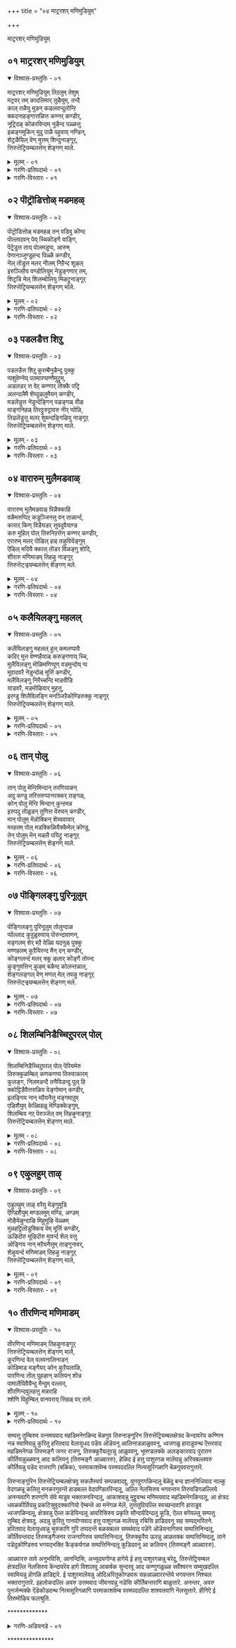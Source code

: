 +++
title = "०४ माट्ररशर् मणिमुडियुम्"

+++

माट्ररशर् मणिमुडियुम्


## ०१ माट्ररशर् मणिमुडियुम्

<details open><summary>विश्वास-प्रस्तुतिः - ०१</summary>

माट्ररशर् मणिमुडियुम् तिऱलुम् तेशुम्  
मट्रवर् तम् कादलिमार् तुऴैयुम्, तन्दै  
काल् तळैयु मुडन् कऴलवन्दुतोन्ऱि  
क्कदनाहङ्गात्तळित्त कण्नर् कण्डीर्,  
नूट्रिदऴ् कॊळरविन्दम् नुऴैन्द पळ्ळत्तु  
इळङ्गमुकिन् मुदु पाळै पहुवाय् नण्डिन्,  
शेट्रळैयिल् वॆण् मुत्तम् शिन्दुनाङ्गूर्,  
त्तिरुत्तॆट्रियम्बलत्तॆन् शॆङ्गण् माले.
</details>

<details><summary>मूलम् - ०१</summary>

माट्ररशर् मणिमुडियुम् तिऱलुम् तेशुम्  
मट्रवर् तम् कादलिमार् तुऴैयुम्, तन्दै  
काल् तळैयु मुडन् कऴलवन्दुतोन्ऱि  
क्कदनाहङ्गात्तळित्त कण्नर् कण्डीर्,  
नूट्रिदऴ् कॊळरविन्दम् नुऴैन्द पळ्ळत्तु  
इळङ्गमुकिन् मुदु पाळै पहुवाय् नण्डिन्,  
शेट्रळैयिल् वॆण् मुत्तम् शिन्दुनाङ्गूर्,  
त्तिरुत्तॆट्रियम्बलत्तॆन् शॆङ्गण् माले.
</details>

<details><summary>गरणि-प्रतिपदार्थः - ०१</summary>

माऱु अरशर् = शत्रुराजर, मणिमुडियुम् = रत्नकिरीटगळन्नू, तिऱलुम् = बलपराक्रमगळन्नू, तेशुम् = तेजस्सन्नू, मट्रु = मत्तु, अवर् तम् = अवर, कादलिमार् कुऴैयुम् = हॆण्डिर किवियोलॆगळन्नू, तन्दै = तन्दॆय, काल् तळैयुम् = कालिन सङ्कोलॆगळन्नू, उडन् = ऒन्दे कालदल्लि, कऴल = कळचितॊलगिसलु, वन्दु तोन्ऱिय = अवतरिसि बन्द, कतम् नाहम् = कोपगॊण्ड = आनॆयन्नु, कात्तु अळित्त = रक्षिसि कृपॆदोरिद, कण्णार् कण्डीर् = कृष्णनन्नु कण्डिरा? नूऱु इदऴ् कॊळ् = नूरु \(अनेक\) दळगळुळ्ळ, अरविन्दम् = कमलद हूगळुळ्ळ, पळ्ळत्तु = हळ्ळदल्लि, नुऴैन्द = नुसुळिद, पहुवाय् नण्डिन् = तॆरॆद बायिय एडिय, शेऱुअळैयिल् = कॆसर ऒळितदिन्द, इळकमुकिन् = ऎळॆय अडकॆय मरद, मुदुपाळै = बलित हॊम्बाळिऎयु, वॆण्मुत्तम् शिन्दु = बिळिय मुत्तुगळन्नु चॆल्लिदन्तिरुव, नाङ्गूर् = तिरुनाङ्गूरिन, तिरुत्तॆट्रियम्बलत्तु = तिरुत्तॆट्रियम्बलक्षेत्रद, ऎन् = नन्न, शॆम् कण् माले = सुन्दरवाद कण्णुगळ स्वामिये अवनु. 
</details>

<details><summary>गरणि-विस्तारः - ०१</summary>

शत्रुराजर रत्नकिरीटगळन्नू, बलपराक्रमगळन्नू, तेजस्सन्नू मत्तु अवर हॆण्डिर किवियोलॆगळन्नू, तन्दॆय कालिन सङ्कोलॆगळन्नू एक कालदल्लि कळचि तॊलगिसलु अवतरिसि बन्द, कोपगॊण्ड आनॆयन्नु रक्षिसि कृपॆदोरिद कृष्णनन्नु कण्डिरा? नूरु \(अनेक\) दळगळुळ्ळ कमलद हूगळुळ्ळ हळ्ळदल्लि नुसुळिद तॆरॆद बायिय एडिय कॆसरबळितदिन्द ऎळॆय अडिकॆमरद बलित हॊम्बाळॆयु बिळिय मुत्तुगळन्नु चॆल्लिदन्तिरुव तिरुनाङ्गूरिन तिरुत्तॆट्रियम्बल क्षेत्रद सुन्दरवाद कण्णुगळ नन्न स्वामिये अवनु.

तिरुनाङ्गूरिन पवित्रक्षेत्रगळल्लि तिरुत्तॆट्रियम्बल ऎम्बुदॊन्दु. अल्लि दॊड्डदॊड्ड कमलद हूगळु अरळि तुम्बिरुव तग्गुप्रदेशगळिवॆ. अवुगळ मग्गुलल्ले अडकॆय तोटगळिवॆ. अडकॆय मरगळिन्द बलित हॊम्बाळॆगळु उदुरि हळ्ळद कॆसरिन मेलॆ बीळुत्तवॆ. आ कॆसरिनल्लि मनॆमाडिकॊण्डिरुव एडिगळु बायि तॆरॆदुकॊण्डु अल्लि ओडाडुवाग कॆसरु बळितदिन्द आ हॊम्बाळॆय कुसुरिगळु चॆल्लिद बिळिय मुत्तिनन्तॆ कण्डुबरुत्तवॆ. अन्थ सुन्दरवाद प्रदेशदल्लि कॆन्दावरॆय दळदन्तॆ विशालवाद कण्णुगळुळ्ल नन्न स्वामियु नॆलसिद्दानॆ. अवनु यारु गॊत्ते? यारिगॆ कडुशत्रुवाद कंसनू अवन मित्ररू ऒट्टुगूडि अवनन्नुकॊल्ललु शतप्रयत्नवन्नु माडिदरो आ शत्रुराजर रत्नकिरीटगळू, बलपराक्रमगळू, कीर्ति तेजस्सुगळू मण्णुगूडुवन्तॆ अवरन्नु सदॆबडिदनो, मत्तु अवर हॆण्डिरु सौमङ्गल्यवन्नु कळॆदुकॊळ्ळुवन्तॆयू, अवर किवियोलॆगळन्नु कळचि हाकुवन्तॆयू माडिदनो, अल्लदॆ, तन्दॆयाद वसुदेवन कालिगॆ बिगिसिद्द सङ्कोलॆगळन्नु कडिदुहाकिदनो, मत्तु यारन्नु कॊल्लबेकॆन्दु मेलॆ नुग्गि बन्द कुवलयापीडवॆम्ब आनॆगॆ कृपॆदोरिदनो आ अद्भुत पराक्रमियाद श्रीकृष्णने अवनु\!
</details>


## ०२ पॊट्रॊडित्तोळ् मडमहळ्

<details open><summary>विश्वास-प्रस्तुतिः - ०२</summary>

पॊट्रॊडित्तोळ् मडमहळ् तन् वडिवु कॊण्द  
पॊल्लादवन् पेय् च्चिकॊङ्गै वाङ्गि,  
पॆट्रॆडुत्त ताय् पोलमडुप्प, आरुम्  
पेणानञ्जुण्डुहन्द पिळ्ळै कण्डीर्,  
नॆल् तॊडुत्त मलर् नीलम् निऱैन्द शूऴल्  
इरुञ्जिऱैय वण्डॊलियुम् नॆडुङ्गणार् तम्,  
शिट्रडि मेल् शिलम्बॊलियु मिऴट्रुनाङ्गूर्  
त्तिरुत्तॆट्रियम्बलत्तॆन् शॆङ्गण् माले.
</details>

<details><summary>मूलम् - ०२</summary>

पॊट्रॊडित्तोळ् मडमहळ् तन् वडिवु कॊण्द  
पॊल्लादवन् पेय् च्चिकॊङ्गै वाङ्गि,  
पॆट्रॆडुत्त ताय् पोलमडुप्प, आरुम्  
पेणानञ्जुण्डुहन्द पिळ्ळै कण्डीर्,  
नॆल् तॊडुत्त मलर् नीलम् निऱैन्द शूऴल्  
इरुञ्जिऱैय वण्डॊलियुम् नॆडुङ्गणार् तम्,  
शिट्रडि मेल् शिलम्बॊलियु मिऴट्रुनाङ्गूर्  
त्तिरुत्तॆट्रियम्बलत्तॆन् शॆङ्गण् माले.
</details>

<details><summary>गरणि-प्रतिपदार्थः - ०२</summary>

पॊन् तॊडि = चिन्नद बळॆगळ, तोळ् = तोळुगळुळ्ळवळू, मडम् = साध्वियू, आद, महळ् तन् = यशोदॆय, वडिवुकॊण्ड = रूपवन्नु धरिसिद, पॊल्लाद = कॆट्टवळू, वन् पेय् च्चि = बलिष्ठळू आद राक्षसियु, कॊङ्गैवाङ्गि = \(तन्न\) मॊलॆयन्नु तॆरॆदु, पॆट्रु ऎडुत्त = हॆत्तुऎत्ति बॆळॆसिद, ताय् पोल = तायिय हागॆ, मडुप्प = ऊडिसलु, आरुम् = यारू, पेणा = आशिसद, नञ्जु= विषवन्नु, उण्डु उहन्द = उण्डु हर्षिसिद, पिळ्ळै कण्डीर् = मगुवन्नु कण्डिरा? नॆल् नॊडुत्त = बत्तद सालुगळल्लि, नीलम् मलर् = कन्नैदिलॆ हूगळु, शूऴल् = आवरिसिरुवॆडॆगळ, इरुशिऱैय = ऎरडु रॆक्कॆगळ, वण्डु = दुम्बिगळ, ऒलियुम् = सद्दू, नॆडु कण्णार् तम् = विशालवाद \(उद्दनाद\) कण्णुगळवर, शिऱु अडि मेलॆ = चिक्कपादगळ मेलॆ, शिलम्बु = गॆज्जॆगळ, ऒलियुम् =सद्दू, मिऴट्रु = मिळितवागिरुव, नाङ्गूर्= तिरुनाङ्गूरिन, तिरुत्तॆट्रियम्बलत्तु = तिरुत्तॆट्रियम्बल क्षेत्रद, ऎन्= नन्न, शॆम् कण् माले = कॆन्दावरॆयन्तॆ कण्णुळ्ळ स्वामिये अवनु. 
</details>

<details><summary>गरणि-विस्तारः - ०२</summary>

चिन्नद बळॆगळ तोळुगळुळ्ळवळू साध्वियू आद यशोदॆय रूपवन्नु धरिसि, कॆट्टवळू बलिष्ठळू आद राक्षसियु तन्न मॊलॆयन्नु तॆरॆदु हॆत्तु ऎत्तिद तायिय हागॆ, अदन्नु ऊडिसलु, यारू आशिसद विषवन्नुण्डु हर्षिसिद मगुवन्नु कण्डिरा? बत्तद सालुगळ नडुवॆ कन्नैदिलॆ हूगळु बॆळॆदु आवरिसिरुव कडॆगळल्लि ऎरडु रॆक्कॆगळ दुम्बिगळ सद्दू अगलवाद कण्णुगळुळ्ळवर चिक्कपादगळ मेलॆ इरुव गॆज्जॆगळ सद्दू मिळितवागिरुव तिरुनाङ्गूरिन तिरुत्तॆट्रियम्बल क्षेत्रद कॆन्दावरॆयन्तॆ कण्णुगळुळ्ळ नन्न स्वामिये अवनु. 

तिरुनाङ्गूरिन तिरुत्तॆट्रियम्बल क्षेत्रवु बत्तद गद्दॆगळिन्द सुत्तुवरिदिदॆ. गद्दॆगळल्लि बत्तद सालुगळ नडुवॆ कन्नैदिलॆ हूगळु बॆळॆदु शोभिसुत्तदॆ. हूगळन्नु मुसुरिकॊण्डिरुव दुम्बिगळु सदा झेङ्करिसुत्तवॆ, विशालवाद कण्णुगळुळ्ळ स्त्रीय काल्गॆज्जॆगळु घल्लुघल्लॆन्दु सद्दु माडुत्तवॆ. अदक्कॆ हॆच्चिन हर्षवन्नू उत्साहवन्नू तुम्बुवन्तॆ अल्लि कॆन्दावरॆयन्तॆ विशालवाद, सुन्दरवाद कण्णुगळुळ्ळ भगवन्तनु नॆलसिद्दानॆ. आ नन्न स्वामि यारु गॊत्ते? हिन्दॆ, आ स्वामिये पुट्टकन्दनागिद्द. आग, कडुदुष्टळाद पूतनियॆम्ब राक्षसियॊब्बळु चिन्नद तोळ्बळॆगळन्नु धरिसिद श्रीमन्तिनियू साध्वियू आद यशोदादेविय रूपवन्नु तळॆदु बन्दळु. अवळु, हॆत्तु ऎत्ति आडिसिद तायियन्तॆये, कन्दनन्नॆत्तिकॊण्डळु. तन्न मॊलॆयु मुसुकन्नु तॆगॆदु, कन्दनिगॆ मॊलॆयूडिदळु. यारू आशिसदन्थ तीक्ष्णविषवन्नु तुम्बिकॊण्डित्तु अवळ मॊलॆ.आदरॆ, आ कन्दनु आ नञ्जन्ने उण्डु हर्शिसिदनु. श्रीकृष्णने आ कन्द. अवने नन्न स्वामियागि तिरुत्तॆट्रियम्बल क्षेत्रदल्लि नॆलसिरुववनू.
</details>


## ०३ पडलडैत्त शिऱु

<details open><summary>विश्वास-प्रस्तुतिः - ०३</summary>

पडलडैत्त शिऱु कुरम्बैनुऴैन्दु पुक्कु  
प्पशुवॆण्नॆय् पतमारप्पण्णैमुट्रुम्,  
अडलडर् त्त वेऱ् कण्णार् तोक्कै पट्रि  
अलन्दलैमै शॆय्दुऴलुमैयन् कण्डीर्,  
मडलॆडुत्त नॆडुन्दॆङ्गिन् पऴङ्गळ् वीऴ  
माङ्गनिहळ् तिरट्टुरुट्टावरु नीर् प्पॊन्नि,  
तिडलॆडुत्तु मलर् शुमन्दङ्गिऴियु नाङ्गूर्  
त्तिरुत्तॆट्रियम्बलत्तॆन् शॆङ्गण् माले.
</details>

<details><summary>मूलम् - ०३</summary>

पडलडैत्त शिऱु कुरम्बैनुऴैन्दु पुक्कु  
प्पशुवॆण्नॆय् पतमारप्पण्णैमुट्रुम्,  
अडलडर् त्त वेऱ् कण्णार् तोक्कै पट्रि  
अलन्दलैमै शॆय्दुऴलुमैयन् कण्डीर्,  
मडलॆडुत्त नॆडुन्दॆङ्गिन् पऴङ्गळ् वीऴ  
माङ्गनिहळ् तिरट्टुरुट्टावरु नीर् प्पॊन्नि,  
तिडलॆडुत्तु मलर् शुमन्दङ्गिऴियु नाङ्गूर्  
त्तिरुत्तॆट्रियम्बलत्तॆन् शॆङ्गण् माले.
</details>

<details><summary>गरणि-प्रतिपदार्थः - ०३</summary>

पडल् अडैत्त = तडिकॆगळिन्द माडिद, शिऱु = चिक्क, कुरम्बै = गुडिसिलिनॊळक्कॆ, नुऴैन्दु = नुसुळिहोगि, पशु वॆण्नॆय् = हसुविन बॆण्णॆयन्नु, पदम् आर = हॊट्टॆ तुम्बुवष्टन्नू, उण्डु, पण्णै मुट्रुम् = गोकुलदल्लॆल्ला, अडल् आदर्त्त = हॊडॆयुवुदक्कॆ सिद्धराद, वेल् कण्णार् = वेलायुधदन्तॆ विशालवाद कण्णुगळुळ्ळवर, \(गोपियर\), तोक्कैपट्रि = बालवन्नु हिडिदु \(सीरॆय सॆरगन्नु हिडिदु – हिम्बालिसि\), अलन्दलैमै शॆय् दु = गोळाडिसि, उऴलुम् = तिरुगाडुव, ऐयन् कण्डीर् = स्वामियन्नु कण्डिरा? मडल् ऎडुत्त = हॊम्बाळॆयल्लितोरुव, नॆडु = उद्दनाद, तॆङ्गिन् पऴङ्गळ् = तॆङ्गिनकायिगळु, वीऴ = कॆळक्कॆ उदुरिदाग, माङ्गनि हळ् = माविन हण्णुगळु, तिरट्तु उरट्टा = तिरळु चॆदरि हॊरबरुवन्तॆ उरुडिसिकॊण्डु, वरुम् = हरिदु बरुव, नीर् = प्रवाहवन्नुळ्ळ, पॊन्नि = कावेरि नदियु, तिडल् ऎडुत्तु = ऎत्तरवन्नु तॆगॆदु \(सवॆसि\), मलर् शुमन्दु = हूगळन्नु हॊत्तु, इऴयुम् = इळियुव, नाङ्गूर् = तिरुनाङ्गूरिन, तिरुत्तॆट्रियम्बलत्तु = तिरुत्तॆट्रियम्बलिक्षेत्रदल्लिरुव, शॆम् कण् माले = कॆन्दावरॆय हागॆ सुन्दरवाद कण्णुगळुळ्ल सर्वेश्वरने.
</details>

<details><summary>गरणि-विस्तारः - ०३</summary>

तडिकॆगळिन्दाद चिक्क गुडिसिलिनॊळक्कॆ नुसुळिहोगि हसुविन बॆण्नॆयन्नु हॊट्टॆ तुम्बुवष्टन्नू उण्डु, गोकुलदल्लॆल्ला हॊडॆयुवुदक्कॆ सिद्धराद वेलायुधदन्तॆ विशालवाद कण्णुगळुळ्ल गॊल्लतियरन्नु हिम्बालिसि गोळाडिसि तिरुगाडुव स्वामियन्नु कण्डिरा? उद्दनाद हॊम्बाळॆयल्लि बॆळॆद तॆङ्गिनकायिगळु माविन मरगळ मेलॆ बीळुवाग, उदुरिद माविनहण्णुगळ तिरळु हॊरबीळुवन्तॆ उरुडिसिकॊण्डु हरिदु बरुव प्रवाहवन्नुळ्ळ कावेरि नदियु ऎत्तरद प्रदेशगळन्नु \(दिब्बगळन्नु\) करगिसि, हूगळन्नु हॊत्तु कॆळक्कॆ इळियुव तिरुनाङ्गूरिन तिरुत्तॆट्रियम्बल क्षेत्रदल्लिरुव कॆन्दावरॆय हागॆ सुन्दरवादकण्णुगळुळ्ळ सर्वेश्वरने अवनु. 

तिरुनाङ्गूरिन तिरुत्तॆट्रियम्बल क्षेत्रवु कावेरि तीरदल्लिदॆ. दडद उद्दक्कू तॆङ्गिन मरगळू माविन मरगळु इरुव तोटगळिवॆ. ऎरडु मरगळल्लू कायिगळु समृद्धियागिरुत्तवॆ. उद्दनाद तॆङ्गिन हॊम्बाळॆयल्लिरुव कायिगळु बलितु, ऒन्दॊन्दु वेळॆ तॊट्टु कळचि कॆळक्कॆ उदुरुत्तवॆ. अवुगळ कॆळगॆ माविन मरगळ मेलॆ बीळुत्तवॆ. मत्तु माविन हण्णुगळन्नु उदुरिसुत्तवॆ. अवु बीळुव रभसक्कॆ माविन हण्णिन तिरुळु हॊरबरुवन्तॆयू, उरुळिकॊण्डु अवु हागॆये नीरिनॊळक्कॆ बीळुवन्तॆयू आगुत्तदॆ. अल्लदॆ, कावेरिनदियु तन्न प्रवाहद रभसदिन्द दिब्बगळन्नु सवॆसि करगिसि बिडुत्तदॆ. आ दिब्बगळ मेलॆ बॆळॆदिरुव हूगळन्नू हॊत्तु प्रवाहवु तग्गिगॆ हरिदु बरुत्तदॆ. कावेरियदडदल्लि नॆलसिरुव कॆन्दावरॆयन्तॆ विशालवाद सुन्दरवाद कण्णुगळुळ्ळ सर्वेश्वानिगॆ कावेरि नदियु नीरु, हू, हण्णुगळन्नु तन्दु हीगॆ समर्पिसुत्तिदॆ\! आ क्षेत्रदल्लि नॆलसिरुव स्वामिये, हिन्दॆ, गोकुलदल्लि चिक्कदु दॊड्डदु ऎन्नदॆ ऎल्ला मनॆगळन्नू हॊक्कु अल्लि शेखरिसिट्टिद्द बॆण्णॆयन्नॆल्ला तिन्दु, कोपिसिकॊण्डु गॊल्लतियरु अवनन्नु हॊडॆय होदाग अवर सॆरगन्ने हिडिदु हिम्बालिसुत्ता, अवरन्नु नानाविधवागि गोळाडिसुत्ता आटवाडिद बालकृष्णनागि अवतरिसिद्दु\!
</details>


## ०४ वारारुम् मुलैमडवाळ्

<details open><summary>विश्वास-प्रस्तुतिः - ०४</summary>

वारारुम् मुलैमडवाळ् पिन्नैक्काहि  
वळैमरुप्पिऱ् कडुञ्जिनत्तु वन् ताळार्न्द,  
कारार् किण् विडैयडर् त्तुवदुवैयाण्ड  
करु मुहिल् पोल् तिरुनिऱत्तॆन् कण्णर् कण्डीर्,   
एरारुम् मलर् पॊऴिल् हळ् तऴुवियॆङ्गुम्  
ऎऴिल् मदियै क्काल् तॊडर विळङ्गु शोदि,  
शीरारु मणिमाडम् तिहऴु नाङ्गूर्  
त्तिरुत्तॆट्र्‍इयम्बलत्तॆन् शॆङ्गण् मले.
</details>

<details><summary>मूलम् - ०४</summary>

वारारुम् मुलैमडवाळ् पिन्नैक्काहि  
वळैमरुप्पिऱ् कडुञ्जिनत्तु वन् ताळार्न्द,  
कारार् किण् विडैयडर् त्तुवदुवैयाण्ड  
करु मुहिल् पोल् तिरुनिऱत्तॆन् कण्णर् कण्डीर्,   
एरारुम् मलर् पॊऴिल् हळ् तऴुवियॆङ्गुम्  
ऎऴिल् मदियै क्काल् तॊडर विळङ्गु शोदि,  
शीरारु मणिमाडम् तिहऴु नाङ्गूर्  
त्तिरुत्तॆट्र्‍इयम्बलत्तॆन् शॆङ्गण् मले.
</details>

<details><summary>गरणि-प्रतिपदार्थः - ०४</summary>

वार् आरुम् = कुप्पसवन्नु बिगिसिरुव, मुलै = मॊलॆगळुळ्ळ, मडवाळ् = साध्वियाद, पिन्नॆक्कू आहि = नप्पिन्नैदेविगोस्कर, वळै मरुप्पिन् = बॆळॆद कॊम्बुगळ, कडु शिनत्तु = कडुकोपद , वन् ताळार्न्द = बलवाद कालुगळिन्द कूडिद, कार् आर् = कप्पुबण्णद, तिण् = पराक्रमवुळ्ळ, विडै = वृषभगळन्नु, अडर् त्तु = अडगिसि, वदुवै = वधुवन्नु, आण्ड = आळिद \(मदुवॆयाद\), करुमुहिल् पोल् = कार्मुगिलिनन्तॆ, तिरुनित಼्अत्तु = दिव्यवाद बण्णवुळ्ळ, ऎन् कण्णर् कण्डीर् = नन्न कृष्णनन्नु कण्डिरा? एर् आरुम् = सॊबगुतुम्बिद, मलर् = हूगळ, पॊऴिल् हळ् = तोपुगळु, तऴुवि ऎङ्गुम् = ऎल्लॆल्लियू व्यापिसि, ऎळिल् मदियै = सुन्दरनाद चन्द्रन, काल् तॊडर = कालु तॊडरुवन्तॆ, विळङ्गु = बॆळगुव, शोदि = तेजस्सिनिन्द कूडिद, शीर् आरुम् = सम्पत्तु तुम्बिद, मणि माडम् = रत्नमयवाद महडि मनॆगळिन्द, तिहऴुम् = प्रकाशिसुव, नाङ्गूर्= तिरुनाङ्गूरिन, तिरुत्तॆट्रियम्बलत्तु = तिरुत्तॆट्रियम्बलक्षेत्रद, ऎन् = नन्न, शॆम् कण् माले = कॆन्दावरॆयन्तॆ कण्णुगळुळ्ळ स्वामिये.
</details>

<details><summary>गरणि-विस्तारः - ०४</summary>

कुप्पसवन्नु बिगिसिरुव मॊलॆगळुळ्ळ साध्वियाद नप्पिन्नैदेविगोस्कर, बॆळॆद कॊम्बुगळ, कडुकोपद, बलवाद कालुगळ, कप्पुबण्णद शक्तिवन्तवाद वृषभगळन्नु अडगिसि, वधुवन्नु मदुवॆयाद कार्मुगिलिनन्तॆ दिव्यवाद बण्णवुळ्ळ नन्न कृष्णनन्नु कण्डिरा? सॊबगु तुम्बिद हूदोटगळिन्दलू, ऎल्लॆल्लू व्यापिसि सुन्दरनाद चन्द्रन कालुतॊडरुवन्तॆ बॆळगुव सम्पत्तु तुम्बिद रत्नमयवाद महडि मनॆगळिन्द प्रकाशिसुव तिरुनाङ्गूरिन तिरुत्तॆट्रियम्बलक्षेत्रद कॆन्दावरॆयन्तॆ कण्णुगळुळ्ळ नन्न स्वामिये अवनु. 

तिरुत्तॆट्रियम्बलक्षेत्रदल्लि ऎल्लि नोडिदरू सॊबगु तुम्बिद हूदोटगळु. ऎल्लॆल्लियू व्यापिसिरुव रत्नमयवाद सम्पत्तु तुम्बिद महडि मनॆगळु. अवुगळ हॊळॆयुव शिखरगळु आकाशवन्नु मुट्टुत्तवॆ. चन्द्रन कालिगॆ तॊडरुवन्तॆ बॆळॆदिवॆ. अन्थ दिव्यवाद तेजस्सिन नडुवॆ कॆन्दावरॆयन्तॆ विशालवाद कण्णुगळुळ्ळ सर्वेश्वरनु नॆलसि बॆळगुत्तिद्दानॆ. अवनु यारु गॊत्ते? हिन्दॆ, नप्पिन्नैदेवियन्नु मदुवॆयागलु फणवागिद्द बहळ बलिष्ठवाद एळु ऎत्तुगळन्नु ऒब्बने हिडिदु कट्टि हाकि अवळ कैहिडिदनल्ल आ श्रीकृष्णने अवनु.
</details>


## ०५ कलैयिलङ्गु महलल्

<details open><summary>विश्वास-प्रस्तुतिः - ०५</summary>

कलैयिलङ्गु महलल् हुल् कमलप्पावै  
कदिर् मुत्त वॆण्णहैयाळ् करुङ्गणाय् च्चि,  
मुलैयिलङ्गु मॊळिमणिप्पूण् वडमुन्दोय् प्प  
मूवादवरै नॆडुन्दोळ् मूर्त्ति कण्डीर्,  
मलैयिलङ्गु निरैच्चन्दि माडवीडि  
याडवरै, मडमॊऴियार् मुहत्तु,   
इरण्डु शिलैविलङ्गि मनञ्जिऱैकॊण्डिरुक्कु नाङ्गूर्  
त्तिरुत्तॆट्रियम्बलत्तॆन् शॆङ्गण् माले.
</details>

<details><summary>मूलम् - ०५</summary>

कलैयिलङ्गु महलल् हुल् कमलप्पावै  
कदिर् मुत्त वॆण्णहैयाळ् करुङ्गणाय् च्चि,  
मुलैयिलङ्गु मॊळिमणिप्पूण् वडमुन्दोय् प्प  
मूवादवरै नॆडुन्दोळ् मूर्त्ति कण्डीर्,  
मलैयिलङ्गु निरैच्चन्दि माडवीडि  
याडवरै, मडमॊऴियार् मुहत्तु,   
इरण्डु शिलैविलङ्गि मनञ्जिऱैकॊण्डिरुक्कु नाङ्गूर्  
त्तिरुत्तॆट्रियम्बलत्तॆन् शॆङ्गण् माले.
</details>

<details><summary>गरणि-प्रतिपदार्थः - ०५</summary>

कलै = डाबु, इलङ्गुम् = हॊळॆयुत्तिरुव, अहल् = विशालवाद, अल् हुल् = नितम्बगळन्नुळ्ळ, कमलम् पावै = श्रीदेइयॊडनॆयू, कदिर् मुत्त = हॊळॆयुव मुत्तुगळ हागॆ, वॆळ् = बिळिय, नहैयाळ् = नगॆयन्नुळ्ळवळाद, करु कण् = करिय कण्णिन, आय् च्चि = नप्पिन्नैदेवियॊडनॆयू, मुलै इलङ्गुम् = मॊलॆगळन्नु हॊळॆयिसुव, ऒळि मणि = हॊळॆयुव रत्नगळ, पूण् = आभरणवू, वडमुम् = हारवू, तोय् प्प = ऒन्दन्नॊन्दु सवरुत्तिरुव, मूवाद = मुप्पे बरद, \(नित्ययौवनद\), वरै = बॆट्टदहागॆ \(दृढवाद\), नॆडु = दीर्घवाद, तोळ् = तोळुगळुळ्ळ, मूर् त्ति = मूर्तियन्नु, कण्डीर् = कण्डिरा? मलैइलङ्गु = बॆट्टवे बॆळगुवन्तॆ, निरै = सालुसालागि, शन्दि = ऒन्दन्नॊन्दु हॊन्दिकॊण्डु, माडम् = महडि मनॆगळिन्दलू, वीदि = रस्तॆगळिन्दलू, मडम् मॊऴियार् = मधुरवागि मातनाडुववर, मुहत्तु = मुखदल्लि, इअण्डु शिलै = ऎरडु बिल्लुगळु, विलङ्गि, बॆळगि, आडवरै = गण्डसर, मनम् = मनस्सन्नु, शिऱैकॊण्डिरुक्कुम् = सॆरॆहिडिदिरुव, नाङ्गूर् = तिरुनाङ्गूरिन, तिरुत्तॆट्रियम्बलत्तु = तिरुत्तॆट्रियम्बलक्षेत्रद, ऎन् = नन्न, शॆम् कण् माले = कॆन्दावरॆय कण्णुगळ सर्वेश्वरने. 
</details>

<details><summary>गरणि-विस्तारः - ०५</summary>

डाबु हॊळॆयुत्तिरुव विशालवाद नितम्बगळुळ्ल श्रीदेवियॊडनॆयू हॊळॆयुव मुत्तुगळ हागॆ बिळिय नगॆयन्नुळ्ळ करिय कण्णिन नप्पिन्नैदेवियॊडनॆयू मॊलॆगळन्नु हॊळॆयिसुव थळथळिसुव रत्नगळ आभरणवू हारवू ऒन्दन्नॊन्दु सवरुत्तिरुव मुप्पे इल्लद \(नित्ययौवनद\) बॆट्टद हागॆ दृढवाद दीर्घवाद तोळुगळुळ्ळ मूर्तियन्नु कण्डिरा? बॆट्टवे बॆळगुवन्तॆ सालुसालागि ऒन्दन्नॊन्दु हॊन्दिकॊण्डु इरुव महडि मनॆगळिन्दलू, बीदिगळिन्दलू, मधुरवागि मातनाडुववर मुखदल्लि ऎरडु बिल्लुगळु बॆळगि, गण्डसर मनस्सन्नु सॆरॆहिडिदिरुव तिरुनाङ्गूरिन तिरुत्तॆट्र्‍इयम्बलक्षेत्रद नन्न कॆन्दावरॆय कण्णुगळ सर्वेश्वरने अवनु. 

तिरुत्तॆट्रियम्बलक्षेत्रदल्लि सालुसालागि महडिमनॆगळिवॆ. अवु ऒन्दन्नॊन्दु हॊन्दिकॊण्डु, ऒन्दॊन्दा सॊबगन्नू हॆच्चिसुत्ता गोपुरगळिन्दलू शिखरगळिन्दलू शोभिसुत्तदॆ. अल्लि वासिसुव स्त्रीपुरुषरु रसिकरु. मधुरवागि मातनाडुव युवतियरु, बीदिगळल्लू, महडिगळ मेलू, तम्म मुखदल्लिरुव बिल्लिनन्तॆ बग्गिरुव ऎरडु हुब्बुगळिन्दलू तम्मतम्म प्रियतमरिगॆ सङ्केतगळिन्दतम्ममनद इङ्गितगळन्नु सूचिसुवरु. मत्तु अवर मनस्सन्नु तम्मकडॆगॆ आकर्षिसुवरु. हागॆये, आ क्षेत्रदल्लि दिव्याभरणभूषितनागि, विलक्षणवाद सॊबगु आकर्षणॆगळिन्द भगवन्तनु तन्न भक्तर मनस्सन्नु सॆळॆदु तन्न कडॆगॆ बरमाडिकॊळ्ळुत्तानॆ. स्वामिय कृपॆयॆष्टु अपार\! अवनन्नु कण्डिरा? अवनिगॆ सेवॆ सल्लिसिदिरा? ऎन्नुत्तारॆ आळ्वाररु.
</details>


## ०६ तान् पोलु

<details open><summary>विश्वास-प्रस्तुतिः - ०६</summary>

तान् पोलु मॆन्ऱिमिन्दान् तरणियाळन्  
अदु कण्डु तरित्तरुप्पानरक्कर् तङ्गळ्,  
कोन् पोलु मॆन्ऱि मिन्दान् कुन्ऱमन्न  
इरुपदु तोळुडन् तुणित्त वॆरुवन् कण्डीर्,  
मान् पोलुम् मॆन्नोक्किन् शॆय्यवायार्  
मरहतम् पोल् मडक्किळियैक्कैमेल् कॊण्डु,  
तेन् पोलुम् मॆन् मऴलै पयिट्रु नाङ्गूर्  
त्तिरुत्तॆट्रियम्बलत्तॆन् शॆङ्गण् माले.
</details>

<details><summary>मूलम् - ०६</summary>

तान् पोलु मॆन्ऱिमिन्दान् तरणियाळन्  
अदु कण्डु तरित्तरुप्पानरक्कर् तङ्गळ्,  
कोन् पोलु मॆन्ऱि मिन्दान् कुन्ऱमन्न  
इरुपदु तोळुडन् तुणित्त वॆरुवन् कण्डीर्,  
मान् पोलुम् मॆन्नोक्किन् शॆय्यवायार्  
मरहतम् पोल् मडक्किळियैक्कैमेल् कॊण्डु,  
तेन् पोलुम् मॆन् मऴलै पयिट्रु नाङ्गूर्  
त्तिरुत्तॆट्रियम्बलत्तॆन् शॆङ्गण् माले.
</details>

<details><summary>गरणि-प्रतिपदार्थः - ०६</summary>

तान् तरणियाळन् पोलुम् = तानु भूमण्डलवन्नाळुववनिगॆ समाननु, ऎन्ऱु = ऎन्दु, ऎऴुन्दान् = अवतरिसिद, अदु कण्डु = अदन्नरितुकॊण्डु, तरित्तु इरुप्पान् पोलुम् = समाधानदिन्द इरबहुदो, ऎन्ऱु = ऎन्दु बगॆदु, ऎऴुन्दा = बॆट्टद हागॆ इरुव, इरुपदु तोळ् = इप्पत्तु तोळुगळन्नु, उडन् = ऒडनॆये, तुणित्त = तुण्डरिसिद, ऒरुवन् = साटियिल्लद ऒब्बनन्नु कण्डीर् = कण्डिरा? मान् पोलुम् = जिङ्कॆय हागॆ, मॆन् नोक्किन् = सॊबगिन कण्णुगळुळ्ळ, शॆय्य वायार् = कॆन्दुटिगळवरु, मरहतम् = पोल् = मरकतमणिय हागॆ \(हसुराद\), मडम् = सुन्दरवाद, किळियै = गिळियन्नु, कैमेल् कॊण्डु = तम्म कैगळ मेलॆ एरिसिकॊण्डु, तेन् पोलुम् = जेनु तुप्पदन्तॆ अति मधुरवाद, मॆल् मऴलै = मृदुमधुरवाद तॊदलु मातन्नु, पयिट्रुम् = कलिसुवन्थ, नाङ्गूर् = तिरुनाङ्गूरिन, तिरुत्तॆट्रियम्बलत्तु = तिरुत्तॆट्रियम्बल क्षेत्रद, ऎन् = नन्न, शॆम् कण् माले = कॆन्दावरॆयन्तॆ कण्णुळ्ळ सर्वेश्वरने. 
</details>

<details><summary>गरणि-विस्तारः - ०६</summary>

तानु \(साटियिल्लद ऒब्बनु\) – भूमण्डलवन्नु आळुववनिगॆ समाननॆन्दु अवतरिसिदनु ऎम्बुदन्नरितुकॊण्डरू रक्कसर राजनु समाधानदिन्द इरबहुदे ऎन्दु बगॆदु, हॊरटु, बॆट्टद हागॆ इरुव इप्पत्तु तोळुगळन्नू ऒडनॆये तुण्डरिसिद साटियिल्लद ऒब्बनन्नु कण्डिरा? जिङ्कॆय हागॆ सॊबगिन कण्णुगळुळ्ळ चॆन्दुटियवरु मरकतमणिय हागॆ हसुरागिरुव अन्दवाद गिळिगळन्नु तम्म कैगळ मेलॆ कूडिसिकॊण्डु मधुविनन्तॆ मधुरवाद मृदुवाद तॊदलु मातन्नु कलिसुवन्थ तिरुनाङ्गूरिन तिरुत्तॆट्रियम्बल क्षेत्रद, कॆन्दावरॆयन्तॆ कण्णुगळुळ्ळ, नन्न सर्वेश्वरने अवनु. 

तिरुत्तॆट्रियम्बल क्षेत्रदल्लि वासिसुव स्त्रीयरु सुन्दरियरु, रसिकरु मत्तु श्रीमन्तिनियरु. अवरु अन्दवाद गिळिगळन्नु साकुत्तारॆ. तम्म कैगळ मेलॆ अवुगळन्नु कूडिसिकॊण्डु, भगवन्तन दिव्यवाद नामगळन्नु, अवक्कॆ मृदुवागि मधुरवागि कलिसुत्तारॆ. अवुगळ तॊदलु मातुगळिन्दलू सह भगवन्तन नामस्मरणॆयन्नु केळि आनन्दिसुव स्वभाववुळ्ळवरु. कॆन्दावरॆयन्तॆ विशालवाद कण्णुगळुळ्ळ सर्वेश्वरनु आ क्षेत्रदल्लि दिव्यसुन्दरनाद अर्चामूर्तियागि नॆलसिद्दानॆ. अवने, हिन्दॆ, दशरथ चक्रवर्तिय मगनागि, मानवनागिये, भूमिय मेलॆ अवतरिसिदनु. आग भूमिय मेलॆ हॆच्चिकॊण्डिद्द राक्षसर कुलवन्नु ध्वंसमाडि, भूभारवन्निळिसुवुदक्कागियू, ताने आदर्शमानवानागिद्दु तन्न बाळिन मूलकवे मानवकुलक्कॆ नीतिनियमगळन्नु कलिसुवुदक्कागियू अवनु अवतरिसिद्दु. अवनु साटियिल्लद मानवपुङ्गवनॆम्बुदू, भूमण्डलवन्नाळुव परमपुरुषनिगॆ समाननॆम्बुदू राक्षसराजनाद रावणासुरनिगॆ तिळिदित्तु. आदरू, रावणासुरनु तन्न दुष्ट कॆलसगळल्लिये तॊडगिरबहुदे? रामन धर्मपत्नियाद सीतादेवियन्ने मोसदिन्द अपहरिसिकॊण्डु होगबहुदे? रामनन्थ अमित पराक्रमियु तन्नन्नु सदॆबडियलारने ऎम्ब भयवादरू बेडवे? दुरहङ्कारवशनागि, तन्न समान बेरॆ याॠ इल्लवॆन्दु बगॆदु, निश्चिन्तॆयिन्द इरबहुदे? अवनु हागॆ समाधानदिन्द इरुवुदक्कॆ रामनादरू अवकाशकॊडबहुदे? हीगॆ योचिसिये श्रीरामनु दुस्साध्यवाद लङ्कापट्टणवन्नु प्रवेशिसि, पराक्रमदिन्द मॆरॆयुत्तिद्द अवन इप्पत्तु तोळुगळन्नू आ साटियिल्लद मानवने तुण्डरिसि हाकिबिट्टनल्ल\! आ स्वामिये ईग तिरुत्तॆट्रियम्बल क्षेत्रदल्लि नॆलसिरुवुदु\!
</details>


## ०७ पॊङ्गिलङ्गु पुरिनूलुम्

<details open><summary>विश्वास-प्रस्तुतिः - ०७</summary>

पॊङ्गिलङ्गु पुरिनूलुम् तोलुन्दाळ  
प्पॊल्लाद कुऱुळुरुवाय् पॊरुन्दावाणन्,  
मङ्गलम् शेर् मऱै वेळ्वि यदनुळ् पुक्कु  
मण्णहलम् कुऱैयिरन्द मैन् दन् कण्डीर्,  
कॊङ्गलर्न्द मलर् क्कू ऴलार् कॊङ्गै तोय्न्द  
कुङ्गुमत्तिन् कुऴम् बळैन्द कोलन्तन्नाल्,  
शॆङ्गलङ्गल् वॆण् मणल् मेल् तवऴु नाङ्गूर्  
त्तिरुत्तॆट्र्‍इयम्बलत्तॆन् शॆङ्गण् मले.
</details>

<details><summary>मूलम् - ०७</summary>

पॊङ्गिलङ्गु पुरिनूलुम् तोलुन्दाळ  
प्पॊल्लाद कुऱुळुरुवाय् पॊरुन्दावाणन्,  
मङ्गलम् शेर् मऱै वेळ्वि यदनुळ् पुक्कु  
मण्णहलम् कुऱैयिरन्द मैन् दन् कण्डीर्,  
कॊङ्गलर्न्द मलर् क्कू ऴलार् कॊङ्गै तोय्न्द  
कुङ्गुमत्तिन् कुऴम् बळैन्द कोलन्तन्नाल्,  
शॆङ्गलङ्गल् वॆण् मणल् मेल् तवऴु नाङ्गूर्  
त्तिरुत्तॆट्र्‍इयम्बलत्तॆन् शॆङ्गण् मले.
</details>

<details><summary>गरणि-प्रतिपदार्थः - ०७</summary>

पॊङ्गु इलङ्गु = अतिशयवागि प्रकाशिसुव, पुरिनूलुम् = जनिवारवू, तोलुम् = कृष्णाजिनवू, ताऴ = इळियबिद्दिरुव, पॊल्लाद = सुन्दरनाद, कुऱळ् उरु आय् = वामन रूपवन्नु हॊन्दि, पॊरुन्दा = हॊन्दिकॆयिल्लद स्वभावदवनाद, वाणन् = बलिचक्रवर्तिय, मङ्गलम् शेर् = मङ्गळ पूर्णवाद, वेळ्वि अदनुळ् = यागशालॆयल्लि, पुक्कु = प्रवेशिसि, कुऱै = तन्न कॊरतॆयाद, मण् अहलम् = स्वल्प भूमियन्नु, इरन्द = याचिसिद, मैन्दन् = स्वामियन्नु, कण्डीर् = कण्डीरा? कॊङ्गु अलर्न्द = परिमळवु हरडिरुव, मलर् = हूगळन्नु मुडिद, कुऴलार् = तलॆगूदलुळ्ळवर, कॊङ्गै तोय्न्द = स्तनगळ मेलॆ बिळिदिरुव, कुङ्गु मत्तिन्= कुङ्कुमद, कुळम्बु = बळितवु, अळैन्द = मिश्रितवाद, कोलम् तन्नाल् = सॊबगिनिन्द, शॆम् कलङ्गल् = कॆम्बण्णद प्रवाहवु \(हळ्ळवु\), वॆण् मणल् मेलॆ = बिळिय मरळिन मेलॆ, तवऴुम् = हरडुत्तिरुव, नाङ्गूर् = तिरुनाङ्गूरिन, तिरुत्तॆट्रियम्बलत्तु = तिरुत्तॆट्रियम्बलक्षेत्रद, ऎन् = नन्न, शॆम् कण् माले = कॆन्दावरॆय कण्णिन स्वामिये \(अवनु\). 
</details>

<details><summary>गरणि-विस्तारः - ०७</summary>

हॊळॆहॊळॆयुव जनिवारवू कृष्णाजिनवू इळियबिद्दिरुव सुन्दरनाद वामन ब्रह्मचारिय रूपवन्नु कळॆदु, हॊन्दिकॆयिल्लद स्वभावदवनाद बलिचक्रवर्तिय मङ्गळपूर्णवाद यागशालॆयल्लि प्रवेशिसि, तन्न कॊरतॆयाद स्वल्प नॆलवन्नु याचिसिद स्वामियन्नु कण्डिरा? परिमळवन्नु हरडुत्तिरुव हूगळन्नु मुडिद तलॆगूदलिनवर स्तनगळ मेलॆ बळिदिरुव कुङ्कुमदलेपदिन्द मिश्रण हॊन्दिद सॊबगिनिन्द कॆम्बण्णद प्रवाहवु बिळिय मरळिन मेलॆ हरडुत्तिरुव तिरुनाङ्गूरिन तिरुत्तॆट्रियम्बल क्षेत्रद कॆन्दावरॆय कण्णिन नन्न स्वामिये अवनु. 

तिरुनाङ्गूरिन तिरुत्तॆट्रियम्बल क्षेत्रदल्लि हरियुव नदियल्लि सुमङ्गलियरु दिनवहि स्नानमाडुत्तारॆ. तलॆगॆ परिमळ तुम्बिद हूवन्नु मुडिद अवरु स्नानमाडुवाग, अवर स्तनप्रदेशदल्लि बळिदिरुव कुङ्कुमलेपवन्नु नीरिनल्लि नॆनॆसि, तॊळॆयुवुदरिन्द नीरु कॆम्पुमिश्रितवागि बिळिय मरळिन मेलॆ हरियुत्ता हॊस शोभॆयन्नुण्टुमाडुत्तदॆ. अदक्कॆ तक्क हागॆये नदिय दडदल्लि कॆन्दावरॆयन्तॆ विशालवू सुन्दरवू आद कण्णुगळुळ्ळ सर्वेश्वरनु नॆलसिद्दानॆ. अवनु यारु कण्डिरा? हिन्दॆ, हॊळॆहॊळॆयुव जनिवरवन्नु धरिसि, बॆन्निगॆ कृष्णाजिनवन्नु इळियबिट्टु, विलक्षण सुन्दरनाद वामन वटुविन रूपवन्नु तळॆदु, बलिचक्रवर्तिय यागशालॆयन्नु प्रवेशिसि, तनगागि स्वल्प नॆलवन्नु बेडिदनल्ला, आ स्वामिये अवनु\! 

बलिचक्रवर्तियु राक्षस कुलदवनु. यज्ञ, याग, जप, तपगळॆन्दरॆ राक्षसरिगॆ आगद्दु. आद्दरिन्द अवनन्नु “हॊन्दिकॆयिल्लद स्वभावदवनु” ऎन्दु हेळलागिदॆ. बलिचक्रवर्तिय स्वभाव परमसात्विकवादद्दु. अवनु महादानि. बेडिदवरिगॆ इल्लवॆन्दवने अल्ल. 

मङ्गळपूर्णवाद यागशालॆ” – भगवन्तनिगॆ ऎल्लवन्नू समर्पिसिदरॆ, अदु मङ्गळ पूर्णवागुवुदु. बलिचक्रवर्तिय यागशालॆगॆ भगवन्तने बन्दु, अवनिन्द दानवन्नु स्वीकरिसिदनल्लवे? अदरिन्द अवनिगॆ अमरत्व दॊरॆयितल्लवे? इदक्किन्तलू मङ्गळबेके?
</details>


## ०८ शिलम्बिनिडैच्चिऱुपरल् पोल्

<details open><summary>विश्वास-प्रस्तुतिः - ०८</summary>

शिलम्बिनिडैच्चिऱुपरल् पोल् पॆरियमेरु  
तिरुक्कुळम्बिल् कणकणप्प तिरुवाकारम्  
कुलङ्ग, निलमडन्दै तनैयिडन्दु पुल् हि  
क्कोट्टिडैवैत्तरुळिय वॆङ्गोमान् कण्डीर्,  
इलङ्गिय नान् मऱैयनैत्तु मङ्गमाऱुम्  
एऴिशैयुम् केळ्विहळु मॆण्डिक्कॆङ्गुम्,  
शिलम्बिय नऱ् पॆरुञ्जॆल् वम् तिहऴुनाङ्गूर्  
तिरुत्तॆट्रियम्बलत्तॆन् शॆङ्गण् माले.
</details>

<details><summary>मूलम् - ०८</summary>

शिलम्बिनिडैच्चिऱुपरल् पोल् पॆरियमेरु  
तिरुक्कुळम्बिल् कणकणप्प तिरुवाकारम्  
कुलङ्ग, निलमडन्दै तनैयिडन्दु पुल् हि  
क्कोट्टिडैवैत्तरुळिय वॆङ्गोमान् कण्डीर्,  
इलङ्गिय नान् मऱैयनैत्तु मङ्गमाऱुम्  
एऴिशैयुम् केळ्विहळु मॆण्डिक्कॆङ्गुम्,  
शिलम्बिय नऱ् पॆरुञ्जॆल् वम् तिहऴुनाङ्गूर्  
तिरुत्तॆट्रियम्बलत्तॆन् शॆङ्गण् माले.
</details>

<details><summary>गरणि-प्रतिपदार्थः - ०८</summary>

शिलम्बिन् इडै= बॆट्टगळ नडुवॆ, शिऱु परल् पोल् = सण्ण \(कल्लिन\) हरळिन हागॆ, पॆरिय मेरु = दॊड्ड मेरु पर्वतवु, तिरु कुळम्बिल् = पवित्रवाद गॊरसिनल्लि, कणकणप्प = कणकण सद्दुमाडलु, तिरु आकारम् कुलुङ्ग = श्रीदेविय अलुगाडलु, निलम् मडन्दै तनै = भूदेवियन्नु, इडन्दु = हिडिदु, पुल् हि = ऎत्तितळ्ळि, कोट्टिडै \(कोट्टु इडै\) = कोरॆहल्लुगळ नडुवॆ, वैत्तु = इट्टुकॊण्डु, अरुळिय = कृपॆतोरिद, ऎम् = नम्म, कोमान् = स्वामियन्नु, कण्डीर् = कण्डिरा? इलङ्गिय = बॆळगुव, नाल् मऱै अनैत्तुम् = नाल्कु वेदगळू, अङ्गम् आऱुम् = आरु वेदाङ्गगळू, एऴ् इशैयुम् = सप्तस्वरगळू, केळ्विहळुम् = इतिहास पुराणगळू, ऎण् दिक्कु ऎङ्गुम् = ऎण्टु दिक्कुगळल्लियू, शिलम्बिय \+ गोषिसुत्ता इरुव, नल् पॆरु शॆल् वम् = उत्तमवाद अपार सम्पत्तु, तिहऴुम् = बॆळगुव, नाङ्गूर् = तिरुनाङ्गूरिन, तिरुत्तॆट्रियम्बलत्तु = तिरुत्तॆट्रियम्बल क्षेत्रदु, ऎन् = नन्न, शॆम् कण् माले = कॆन्दावरॆय कण्णिन स्वामिये अवनु. 
</details>

<details><summary>गरणि-विस्तारः - ०८</summary>

बॆट्टगळ मध्यदल्लि ऒन्दु कल्लु हरळिन हागॆ दॊड्ड मेरु पर्वतवु पवित्रवाद गॊरसिनल्लि कणकण सद्दु माडलु, श्रीदेवियु अलुगाडलु, भूदेवियन्नु हिडिदु ऎत्त् तळ्ळि कोरॆहल्लुगळ नडुवॆ इट्टुकॊण्डु कृपॆदोरिद नम्म स्वामियन्नु कण्डिरा? बॆळगुव नाल्कुवेदगळू, आरुवेदङ्गगळू, सप्तस्वरगळू, इतिहास पुराणगळू ऎण्टु दिक्कुगळल्लियू घोषिसुत्ता इरुव उत्तमवाद अपारवाद सम्पत्तिनिन्द बॆळगुव तिरुनाङ्गूरिन तिरुत्तॆट्रियम्बल क्षेत्रद कॆन्दावरॆय कण्णिन नन्न स्वामिये अवनु. 

तिरुनाङ्गूरिन तिरुत्तॆट्र्‍इयम्बल क्षेत्रदल्लि नाल्कु वेदगळल्लू, आरु वेदाङ्गगळल्लू, गानकलॆयल्लू \(सप्तस्वरगळन्नु कूडिसि हाडुवुदरल्लू\), इतिहासपुराणगळल्लू प्रवीणरागिरुव विद्वांसरु तुम्बिद्दारॆ. अवर घोषवु ऎण्टुदिक्कुगळल्लू हरडि, आ क्षेत्र कीर्तियन्नु ऎल्ल कडॆयू विस्तरिसिदॆ. अल्लि नॆलसिरुव स्वामिये, हिन्दॆ, महावराहमूर्तियागि अवतरिसि नीरिनल्लि मुळुगि होगिद्द भूमियन्नु तन्न कोरॆहल्लुगळिन्द हिडिदु, ऎत्ति, तळ्ळि, अदर नॆलॆयल्लिरिसि, अदन्नु उद्धरिसिद कृपासागरने अवनु.
</details>


## ०९ एऴुलहुम् ताऴ्

<details open><summary>विश्वास-प्रस्तुतिः - ०९</summary>

एऴुलहुम् ताऴ् वरैयु मॆङ्गुमूडि  
ऎण्डिशैयुम् मण्डलमुम् मण्डि, अण्डम्  
मोऴैयॆऴुन्दाऴि मिहुमूऴि वॆळ्ळम्  
मुन्नहट्टिलॊडुक्किय वॆम् मूर्त्ति कण्डीर्,  
ऊऴिदॊरु मूऴिदॊरु मुयर्न्द शॆल् वत्तु  
ओङ्गिय नान् मऱैयनैत्तुम् ताङ्गुनावर्,  
शेऴुयर्न्द मणिमाडम् तिहऴु नाङ्गूर्  
त्तिरुत्तॆट्रियम्बलत्तॆन् शॆङ्गण् माले,
</details>

<details><summary>मूलम् - ०९</summary>

एऴुलहुम् ताऴ् वरैयु मॆङ्गुमूडि  
ऎण्डिशैयुम् मण्डलमुम् मण्डि, अण्डम्  
मोऴैयॆऴुन्दाऴि मिहुमूऴि वॆळ्ळम्  
मुन्नहट्टिलॊडुक्किय वॆम् मूर्त्ति कण्डीर्,  
ऊऴिदॊरु मूऴिदॊरु मुयर्न्द शॆल् वत्तु  
ओङ्गिय नान् मऱैयनैत्तुम् ताङ्गुनावर्,  
शेऴुयर्न्द मणिमाडम् तिहऴु नाङ्गूर्  
त्तिरुत्तॆट्रियम्बलत्तॆन् शॆङ्गण् माले,
</details>

<details><summary>गरणि-प्रतिपदार्थः - ०९</summary>

एऴ् उलहुम् = एळुलोकगळन्नू, \(सप्त द्वीपगळन्नू\), ताळ् वरैयुम् = स्थिरवागि निन्तिरुव बॆट्टगळन्नू, ऎङ्गुम् = ऎल्ला स्थळगळन्नू, मूडि = आवरिसि, ऎण् दिशैयुम् = ऎण्टुदिक्कुगळल्लू, मण् तलमुम् = भूतलवन्नू, अण्डम् = ब्रह्माण्डवन्नू, मण्डि = आवरिसि, मोऴै ऎऴुन्दु = भूगर्भदिन्द चिलुमॆ ऎद्दु, आऴि मिहुम् = कडलुगळु मीरुवन्तॆ, ऊऴॊ वॆळ्ळम् = प्रळयद प्रवाहवन्नु, मुम् = हिन्दॆ ऒन्दु कालदल्लि, अहट्टिल् = हॊट्टॆयल्लि, ऒडुक्किय = अडगिसिट्टुकॊण्ड, ऎम् = नम्म, मूर् त्ति कण्डीर् = \(दिव्यसुन्दर\) मूर्तियन्नु कण्डिरा? ऊऴिदॊऱुम् ऊऴिदॊऱुम् = युगयुगगळल्लियू, उयर्न्द = बॆळॆदु बरुत्तिरुव शॆल् वत्तु = सम्पत्तन्नुळ्ळद्दागि, ओङ्गिय = सुप्रसिद्धवाद, नान् मऱै अनैत्तुम् = नाल्कुवेदगळॆल्लवन्नू, ताङ्गु = भरिसबल्ल, नावर् = नावॆयुळ्ळवरु, वासिसुव, शेऴ् = विशेषवागि, उयर्न्द = ऎत्तरवाद, मणिमाडम् = रत्नखचितवाद महडिमनॆगळु, तिहऴुम् = बॆळगुव, नाङ्गूर् = तिरुनाङ्गूरिन, तिरुत्तॆट्रिययम्बलत्तु = तिरुत्तॆट्रियम्बल क्षेत्रद, ऎन् = नन्न, शॆम् कण् माले = कॆन्दावरॆय कण्णिन स्वामिये अवनु. 
</details>

<details><summary>गरणि-विस्तारः - ०९</summary>

एळुलोकगळन्नू \(सप्तद्वीपगळन्नू\), स्थिरवाद बॆट्टगळन्नू, ऎल्ला स्थळगळन्नू, आवरिसि, ऎण्टुदिक्कुगळल्लू भूमियन्नू ब्रह्माण्डवन्नू आवरिसि, भूगर्भदिन्द चिलुमॆयॆद्दु, कडलुगळु मीरि होगुवन्तॆ प्रळयद प्रवाहवन्नु हिन्दॆ ऒन्दु कालदल्लि, हॊट्टॆयल्लि अडगिसिट्टुकॊण्ड नम्म दिव्यसुन्दरमूर्तियन्नु कण्डिरा? युगयुगगळु कळॆदुहोद हागॆल्ला बॆळॆदुबरुत्तिरुव सम्पत्तन्नुळ्ळद्दागि प्रसिद्धिगॊण्ड नाल्कुवेदगळॆल्लवन्नू भरिसबल्ल नावॆयुळ्ळवरु वासिसुव बहळ ऎत्तरवाद रत्नमयवाद महडिमनॆगळु बॆळगुव तिरुनाङ्गूरिन तिरुत्तॆट्रियम्बल क्षेत्रद कॆन्दावरॆय कण्णिन नन्न स्वामिये अवनु. 

तिरुत्तॆट्रियम्बलक्षेत्रदल्लि रत्नमयवाद महडिमनॆगळु, बहळ ऎत्तरवागि, ऎल्लॆल्लियू बॆळॆदुनिन्तिवॆ. युगयुगगळिन्दलू बॆळॆदु बन्दिरुव महदैश्वर्यवन्नु भरिसबल्ल दॊड्ड नावॆयन्तॆ इरुव नाल्कुवेदगळल्लियू परिणतराद वेदविद्वांसरु अल्लि वासिसुत्तारॆ. अवर अर्चामूर्तियागि, कॆन्दावरॆयन्तॆ विशालवाद सुन्दरवाद कण्णुगळुळ्ळ मूर्तियाद सर्वेश्वानु अल्लिये नॆलसिद्दानॆ. अवनन्नु कण्डिद्दीरा? हिन्दॆ, महाप्रळयकाल बन्दाग, प्रळयद प्रवाहवु नॆलदिन्द उक्कि बन्दाग, अदु ऎल्लॆल्लियू ऎल्लवन्नू आवरिसि जलमयवन्नागि माडिबिट्टाग, सप्तद्वीपगळन्नू सप्तसागरगळन्नू, सप्तकुलपर्वतगळन्नू, भूतलवन्नू, ऎल्लवन्नू कूडिकॊण्ड इडिय ब्रह्माण्डवन्ने तन्न हॊट्टॆयल्लि अडगिसिट्टुकॊण्ड अद्भुतकारिये अवनु\!
</details>


## १० तीरणिन्द मणिमाडम्

<details open><summary>विश्वास-प्रस्तुतिः - १०</summary>

तीरणिन्द मणिमाडम् तिहऴुनाङ्गूर्  
त्तिरुत्तॆट्रियम्बलत्तॆन् शॆङ्गण् मालै,  
कूरणिन्द वेल् वलवनालिनाडन्  
कॊडिमाड मङ्गैयर् कोन् कुऱैयलाळि,  
पारणिन्द तॊल् पुहऴान् कलियन् शॊन्न  
पामालैयिवैयैन्दु मैन्दुम् वल्लार्,  
शीरणिन्दवुलहत्तु मन्नराहि  
श्शेणि विहुम्बिल् वानवराय् त्तिहळ् वर् तामे.
</details>

<details><summary>मूलम् - १०</summary>

तीरणिन्द मणिमाडम् तिहऴुनाङ्गूर्  
त्तिरुत्तॆट्रियम्बलत्तॆन् शॆङ्गण् मालै,  
कूरणिन्द वेल् वलवनालिनाडन्  
कॊडिमाड मङ्गैयर् कोन् कुऱैयलाळि,  
पारणिन्द तॊल् पुहऴान् कलियन् शॊन्न  
पामालैयिवैयैन्दु मैन्दुम् वल्लार्,  
शीरणिन्दवुलहत्तु मन्नराहि  
श्शेणि विहुम्बिल् वानवराय् त्तिहळ् वर् तामे.
</details>

<details><summary>गरणि-प्रतिपदार्थः - १०</summary>

शीर् अणिन्द = सम्पत्तु तुम्बिरुव, मणि माडम् = मणिमयवाद महडिमनॆगळु, तिहऴुम् = बॆळगुव, नाङ्गूर् = तिरुनाङ्गूरिन, तिरुत्तॆट्रियम्बलत्तु = तिरुत्तॆट्रियम्बलक्षेत्रद, ऎन् = नन्न, शॆम् कण् मालै = कॆन्दावरॆय कण्णिन स्वामियन्नु कुरितु, कूर् अणिन्द = हरितवागिरुव, वेल् वलवन् = वेलायुधपडॆय ऒडॆयनू, आलिनाडन् = आलिनाडन्नाळुववनू, कॊडि माडम् = ध्वजगळु हाराडुव महडिमनॆगळ, मङ्गैयर् कोन् = तिरुमङ्गैजनर राजनू, कुऱैयल् आळि = तिरुक्कूरैयलूरन्नु आळुववनू, पार् अणिन्द तॊल् पुहऴान् = भूमण्डलक्कॆ अलङ्कारवाद पुरातन कीर्तियन्नुळ्ळवनू, आद, कलियन् = कलिध्वंसियु \(तिरुमङ्गै आळ्वाररु\), शॊन्न = हेळिद, पामालै इवै = ई पाशुर मालॆयन्नु, ऐन्दुम् ऐन्दुम् = हत्तन्नू, वल्लार् ताम् = अरियबल्लवरु, शीर् अणिन्द = कीर्तियन्नु पडॆद, मन्नर् आहि = राजरागि, शेण् विशुम्बिल् = परमाकाशवॆम्ब परमपददल्लि, वानवर् आय् = अमररागि \(नित्यसूरिगळागि\), तिहऴ् वर् तामे = बॆळगुववरागुत्तारॆ. 
</details>

सम्पत्तु तुम्बिरुव रत्नमयवाद महडिमनॆगळिन्द बॆळगुव तिरुनाङ्गूरिन तिरुत्तॆट्रियम्बलक्षेत्रद कॆन्दावरॆय कण्णिन नन्न स्वामियन्नु कुरितु हरितवाद वेलायुधद पडॆय ऒडॆयनू आलिनाडन्नाळुववनू, ध्वजगळु हाराडुवन्थ ऎत्तरवाद महडिमनॆगळ तिरुमङ्गै जनर राजनू, तिरुक्कूरैयलूरन्नु आळुववनू, भूमण्डलक्कॆ अलङ्कारवाद पुरातन कीर्तियन्नुळ्ळवनू आद कलियनु \(तिरुमङ्गै आळ्वाररु\), हेळिद ई हत्तु पाशुरगळ मालॆयन्नु अरियबल्लवरु कीर्तियन्नु पडॆद राजरागि \(बळिक\), परमाकाशवॆम्ब परमपददल्लि नित्यसूरिगळागि बॆळगुववरागुत्तारॆ. 

तिरुनाङ्गूरिन तिरुत्तॆट्रियम्बलक्षेत्रवु सकलैस्वर्य सम्पन्नवादद्दु. युगयुगगळिन्दलू बॆळॆदु बन्द ज्ञाननिधियाद नाल्कु वेदगळन्नू कलितु मनकरगुवन्तॆ हाडबल्ल वेदपण्डितरिन्दलू, अल्लि नॆलसिरुव भगवन्तन तिरुवडिगळल्लिये अनन्यवागि शरणागि सेवॆ माडुव भक्तजनरिन्दलू, आकाशवन्नु मुट्टुवन्थ मणिमयवाद महडिमनॆगळिन्दलू, आ क्षेत्रद धवळकीर्तियन्नु प्रकटिसुवुदक्कागियो ऎम्बन्तॆ आ मनॆगळ मेलॆ, तुत्ततुदियल्लि स्वच्छन्दवागि हाराडुव ध्वजगळिन्दलू, क्षेत्रवन्नु ऎल्ल कडॆयिन्दलू आवरिसिरुव प्रकृति सौन्दर्यदिन्दलू कूडि, ऎल्ल बगॆयल्लू सम्पत्तु तुम्बिद क्षेत्रवदु. अदन्नु कुरितु गानयोग्यवाद हत्तु पाशुरगळ मालॆयन्नु रचिसि हाडिदवनू सह सम्पद्भरितने. हरितवाद वेलायुधवन्नु चुरुकागि गुरि तप्पदन्तॆ बळसबल्ल समर्थवाद पडॆगॆ ऒडॆयनागिरुव सम्पत्तिनिन्दलू, कीर्तिवन्तराद तिरुमङ्गैजनर राजनागिरुव सम्पत्तिनिन्दलू, तिरुक्कुरैय ऊरन्नु आळतक्क सम्पत्तिनिम्दलू, ताने पडॆदुकॊण्डिरुव भगवद्भक्ति कैङ्कर्यगळ सम्पत्तिनिन्दलू कूडिदवनु आ कलियन् \(तिरुमङ्गै आळ्वाररु\). 

आळ्वाररु तावे अनुभविसि, आनन्दिसि, अभ्युदयगॊण्ड हागॆये ई हत्तु पाशुरगळन्नु बरॆदु, तिरुत्तॆट्रियम्बल क्षेत्रदल्लि नॆलसिरुव कॆन्दावरॆय हागॆ विशालवू आकर्षक सुन्दरवू आद कण्णुगळुळ्ळ सर्वेश्वरन सम्मुखदल्लि स्वामियन्नु हॊगळि हाडिद्दारॆ. ई पाशुरमालॆयन्नु ओदिअरितुकॊण्डवरू सहआळ्वाररन्तॆये भगवन्तन निश्चल भक्तरागुत्तारॆ. इहलोकदल्लि अवरु उत्तमवाद जीवनवन्नु नडॆसि कीर्तिबन्तरागि बाळुत्तारॆ. अनन्तर, अवरु पुनर्जन्मक्कॆ ऎडॆकॊडदन्थ नित्यसूरिगळागि परमाकाशवॆम्ब परमपददल्लि शाश्वतवागि नॆलसुत्तारॆ. हीगिऎ ई तिरुमॊऴिय फलश्रुति.

\*\*\*\*\*\*\*\*\*\*\*\*\*

<details><summary>गरणि-अडियनडे - ०१</summary>

माट्रु, पॊन्, पडल्, वारार्, कलै, तन्, पॊङ्गु, शिलम्बु, एऴ्, शीरणि, \(तूम्बु\). 
</details>

\*\*\*\*\*\*\*\*\*\*\*\*\*\*\*